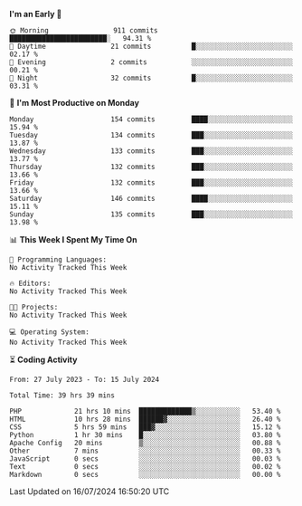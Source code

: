 
<!--START_SECTION:week-->
**I'm an Early 🐤** 

```text
🌞 Morning                911 commits         ████████████████████████░   94.31 % 
🌆 Daytime                21 commits          █░░░░░░░░░░░░░░░░░░░░░░░░   02.17 % 
🌃 Evening                2 commits           ░░░░░░░░░░░░░░░░░░░░░░░░░   00.21 % 
🌙 Night                  32 commits          █░░░░░░░░░░░░░░░░░░░░░░░░   03.31 % 
```
📅 **I'm Most Productive on Monday** 

```text
Monday                   154 commits         ████░░░░░░░░░░░░░░░░░░░░░   15.94 % 
Tuesday                  134 commits         ███░░░░░░░░░░░░░░░░░░░░░░   13.87 % 
Wednesday                133 commits         ███░░░░░░░░░░░░░░░░░░░░░░   13.77 % 
Thursday                 132 commits         ███░░░░░░░░░░░░░░░░░░░░░░   13.66 % 
Friday                   132 commits         ███░░░░░░░░░░░░░░░░░░░░░░   13.66 % 
Saturday                 146 commits         ████░░░░░░░░░░░░░░░░░░░░░   15.11 % 
Sunday                   135 commits         ███░░░░░░░░░░░░░░░░░░░░░░   13.98 % 
```


📊 **This Week I Spent My Time On** 

```text
💬 Programming Languages: 
No Activity Tracked This Week

🔥 Editors: 
No Activity Tracked This Week

🐱‍💻 Projects: 
No Activity Tracked This Week

💻 Operating System: 
No Activity Tracked This Week
```


<!--END_SECTION:week-->

⏳ **Coding Activity**

<!--START_SECTION:alltime-->

```text
From: 27 July 2023 - To: 15 July 2024

Total Time: 39 hrs 39 mins

PHP             21 hrs 10 mins  █████████████▒░░░░░░░░░░░   53.40 %
HTML            10 hrs 28 mins  ██████▓░░░░░░░░░░░░░░░░░░   26.40 %
CSS             5 hrs 59 mins   ███▓░░░░░░░░░░░░░░░░░░░░░   15.12 %
Python          1 hr 30 mins    █░░░░░░░░░░░░░░░░░░░░░░░░   03.80 %
Apache Config   20 mins         ▒░░░░░░░░░░░░░░░░░░░░░░░░   00.88 %
Other           7 mins          ░░░░░░░░░░░░░░░░░░░░░░░░░   00.33 %
JavaScript      0 secs          ░░░░░░░░░░░░░░░░░░░░░░░░░   00.03 %
Text            0 secs          ░░░░░░░░░░░░░░░░░░░░░░░░░   00.02 %
Markdown        0 secs          ░░░░░░░░░░░░░░░░░░░░░░░░░   00.00 %
```

<!--END_SECTION:alltime-->
<!--START_SECTION:date-->

 Last Updated on 16/07/2024 16:50:20 UTC
<!--END_SECTION:date-->
